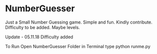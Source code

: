 # NumberGuesser
Just a Small Number Guessing game. Simple and fun. Kindly contribute.
Difficulty to be added. Maybe levels.

Update - 05.11.18
Difficulty added

To Run
Open NumberGuesser Folder in Terminal
 type
  python runme.py
